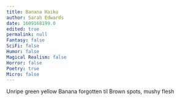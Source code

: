 ```yaml
---
title: Banana Haiku
author: Sarah Edwards
date: 1609168199.0
edited: true
permalink: null
Fantasy: false
SciFi: false
Humor: false
Magical Realism: false
Horror: false
Poetry: true
Micro: false
---
```

Unripe green yellow
Banana forgotten til
Brown spots, mushy flesh
